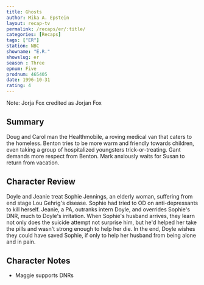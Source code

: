 ```yaml
---
title: Ghosts
author: Mika A. Epstein
layout: recap-tv
permalink: /recaps/er/:title/
categories: [Recaps]
tags: ["ER"]
station: NBC
showname: "E.R."
showslug: er
season : Three  
epnum: Five  
prodnum: 465405    
date: 1996-10-31  
rating: 4  
---
```


Note: Jorja Fox credited as Jorjan Fox

## Summary  
  
Doug and Carol man the Healthmobile, a roving medical van that caters to the homeless. Benton tries to be more warm and friendly towards children, even taking a group of hospitalized youngsters trick-or-treating. Gant demands more respect from Benton. Mark anxiously waits for Susan to return from vacation.

## Character Review  
  
Doyle and Jeanie treat Sophie Jennings, an elderly woman, suffering from end stage Lou Gehrig's disease. Sophie had tried to OD on anti-depressants to kill herself. Jeanie, a PA, outranks intern Doyle, and overrides Sophie's DNR, much to Doyle's irritation. When Sophie's husband arrives, they learn not only does the suicide attempt not surprise him, but he'd helped her take the pills and wasn't strong enough to help her die. In the end, Doyle wishes they could have saved Sophie, if only to help her husband from being alone and in pain.

## Character Notes  
  
* Maggie supports DNRs